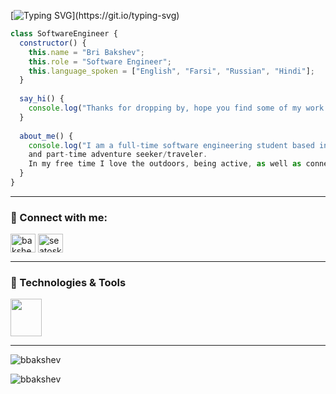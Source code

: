 [![Typing SVG](https://readme-typing-svg.demolab.com?font=Fira+Code&pause=1000&width=435&lines=Hi%2C+I+am+Bri!)](https://git.io/typing-svg)

```javascript
class SoftwareEngineer {
  constructor() {
    this.name = "Bri Bakshev";
    this.role = "Software Engineer";
    this.language_spoken = ["English", "Farsi", "Russian", "Hindi"];
  }
  
  say_hi() {
    console.log("Thanks for dropping by, hope you find some of my work interesting.");
  }
  
  about_me() {
    console.log("I am a full-time software engineering student based in Seattle, Washington at Epicodus, 
    and part-time adventure seeker/traveler. 
    In my free time I love the outdoors, being active, as well as connecting with friends and family");
  }
}
```
--- 

<h3 align="left">🔗 Connect with me:</h3>
<p align="left">
<a href="https://linkedin.com/in/bakshev" target="blank"><img align="center" src="https://raw.githubusercontent.com/rahuldkjain/github-profile-readme-generator/master/src/images/icons/Social/linked-in-alt.svg" alt="bakshev" height="30" width="40" /></a>
<a href="https://instagram.com/seatoskypictures" target="blank"><img align="center" src="https://raw.githubusercontent.com/rahuldkjain/github-profile-readme-generator/master/src/images/icons/Social/instagram.svg" alt="seatoskypictures" height="30" width="40" /></a>
</p>

--- 

<h3 align="left">🔧 Technologies & Tools</h3>

<img src="https://devicon-website.vercel.app/api/babel/original.svg" width="50" height="60" />

--- 
<p><img align="center" src="https://github-readme-stats.vercel.app/api/top-langs?username=bbakshev&show_icons=true&locale=en&layout=compact" alt="bbakshev" /></p>

<p><img align="center" src="https://github-readme-streak-stats.herokuapp.com/?user=bbakshev&" alt="bbakshev" /></p>
